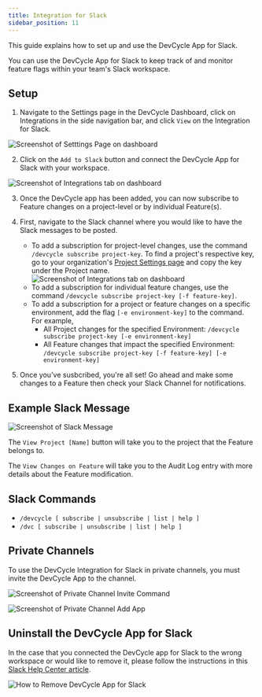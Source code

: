 ```yaml
---
title: Integration for Slack
sidebar_position: 11
---
```


This guide explains how to set up and use the DevCycle App for Slack.

You can use the DevCycle App for Slack to keep track of and monitor feature flags within your team's Slack workspace.

## Setup

1. Navigate to the Settings page in the DevCycle Dashboard, click on Integrations in the side navigation bar, and click `View` on the Integration for Slack.

![Screenshot of Setttings Page on dashboard](/july-2024-integrations-page.png)

2. Click on the `Add to Slack` button and connect the DevCycle App for Slack with your workspace.

![Screenshot of Integrations tab on dashboard](/july-2024-slack-page-add.png)

3. Once the DevCycle app has been added, you can now subscribe to Feature changes on a project-level or by individual Feature(s).
4. First, navigate to the Slack channel where you would like to have the Slack messages to be posted.

   - To add a subscription for project-level changes, use the command `/devcycle subscribe project-key`. To find a project's respective key, go to your organization's [Project Settings page](https://app.devcycle.com/r/settings/projects) and copy the key under the Project name.
     ![Screenshot of Integrations tab on dashboard](/apr-2024-slack6.png)
   - To add a subscription for individual feature changes, use the command `/devcycle subscribe project-key [-f feature-key]`.
   - To add a subscription for a project or feature changes on a specific environment, add the flag `[-e environment-key]` to the command. For example,
     - All Project changes for the specified Environment: `/devcycle subscribe project-key [-e environment-key]`
     - All Feature changes that impact the specified Environment: `/devcycle subscribe project-key [-f feature-key] [-e environment-key]`

5. Once you've susbcribed, you're all set! Go ahead and make some changes to a Feature then check your Slack Channel for notifications.

## Example Slack Message

![Screenshot of Slack Message](/apr-2024-slack5.png)

The `View Project [Name]` button will take you to the project that the Feature belongs to.

The `View Changes on Feature` will take you to the Audit Log entry with more details about the Feature modification.

## Slack Commands

- `/devcycle [ subscribe | unsubscribe | list | help ]`
- `/dvc [ subscribe | unsubscribe | list | help ]`

## Private Channels

To use the DevCycle Integration for Slack in private channels, you must invite the DevCycle App to the channel.

![Screenshot of Private Channel Invite Command](/aug-2024-slack-private-channel-invite.png)

![Screenshot of Private Channel Add App](/aug-2024-slack-private-channel-add.png)


## Uninstall the DevCycle App for Slack

In the case that you connected the DevCycle app for Slack to the wrong workspace or would like to remove it, please follow the instructions in this [Slack Help Center article](https://slack.com/help/articles/360003125231-Remove-apps-and-custom-integrations-from-your-workspace#remove-an-app).

![How to Remove DevCycle App for Slack](/apr-2024-slack-uninstall.png)

